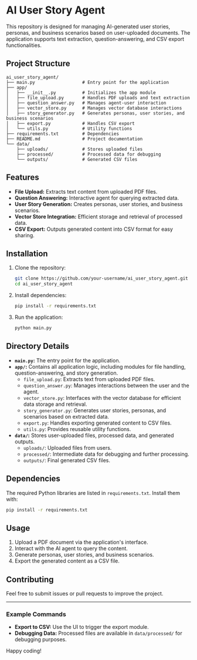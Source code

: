 # AI User Story Agent

This repository is designed for managing AI-generated user stories, personas, and business scenarios based on user-uploaded documents. The application supports text extraction, question-answering, and CSV export functionalities.

## Project Structure

```
ai_user_story_agent/
├── main.py                  # Entry point for the application
├── app/
│   ├── __init__.py          # Initializes the app module
│   ├── file_upload.py       # Handles PDF uploads and text extraction
│   ├── question_answer.py   # Manages agent-user interaction
│   ├── vector_store.py      # Manages vector database interactions
│   ├── story_generator.py   # Generates personas, user stories, and business scenarios
│   ├── export.py            # Handles CSV export
│   └── utils.py             # Utility functions
├── requirements.txt         # Dependencies
├── README.md                # Project documentation
└── data/
    ├── uploads/             # Stores uploaded files
    ├── processed/           # Processed data for debugging
    └── outputs/             # Generated CSV files
```

## Features

- **File Upload:** Extracts text content from uploaded PDF files.
- **Question Answering:** Interactive agent for querying extracted data.
- **User Story Generation:** Creates personas, user stories, and business scenarios.
- **Vector Store Integration:** Efficient storage and retrieval of processed data.
- **CSV Export:** Outputs generated content into CSV format for easy sharing.

## Installation

1. Clone the repository:
   ```bash
   git clone https://github.com/your-username/ai_user_story_agent.git
   cd ai_user_story_agent
   ```

2. Install dependencies:
   ```bash
   pip install -r requirements.txt
   ```

3. Run the application:
   ```bash
   python main.py
   ```

## Directory Details

- **`main.py`:** The entry point for the application.
- **`app/`:** Contains all application logic, including modules for file handling, question-answering, and story generation.
  - `file_upload.py`: Extracts text from uploaded PDF files.
  - `question_answer.py`: Manages interactions between the user and the agent.
  - `vector_store.py`: Interfaces with the vector database for efficient data storage and retrieval.
  - `story_generator.py`: Generates user stories, personas, and scenarios based on extracted data.
  - `export.py`: Handles exporting generated content to CSV files.
  - `utils.py`: Provides reusable utility functions.
- **`data/`:** Stores user-uploaded files, processed data, and generated outputs.
  - `uploads/`: Uploaded files from users.
  - `processed/`: Intermediate data for debugging and further processing.
  - `outputs/`: Final generated CSV files.

## Dependencies

The required Python libraries are listed in `requirements.txt`. Install them with:
```bash
pip install -r requirements.txt
```

## Usage

1. Upload a PDF document via the application's interface.
2. Interact with the AI agent to query the content.
3. Generate personas, user stories, and business scenarios.
4. Export the generated content as a CSV file.

## Contributing

Feel free to submit issues or pull requests to improve the project.



---

### Example Commands

- **Export to CSV:** Use the UI to trigger the export module.
- **Debugging Data:** Processed files are available in `data/processed/` for debugging purposes.

Happy coding!
